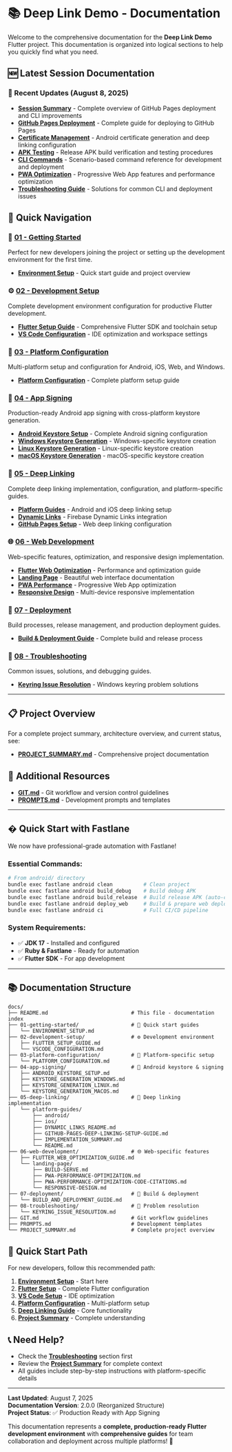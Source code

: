 # 📚 Deep Link Demo - Documentation

Welcome to the comprehensive documentation for the **Deep Link Demo** Flutter project. This documentation is organized into logical sections to help you quickly find what you need.

## 🆕 **Latest Session Documentation**

### **🎯 Recent Updates (August 8, 2025)**
- **[Session Summary](SESSION_SUMMARY.md)** - Complete overview of GitHub Pages deployment and CLI improvements
- **[GitHub Pages Deployment](GITHUB_PAGES_DEPLOYMENT.md)** - Complete guide for deploying to GitHub Pages
- **[Certificate Management](CERTIFICATE_MANAGEMENT.md)** - Android certificate generation and deep linking configuration
- **[APK Testing](APK_TESTING.md)** - Release APK build verification and testing procedures
- **[CLI Commands](CLI.md)** - Scenario-based command reference for development and deployment
- **[PWA Optimization](PWA_OPTIMIZATION.md)** - Progressive Web App features and performance optimization
- **[Troubleshooting Guide](TROUBLESHOOTING.md)** - Solutions for common CLI and deployment issues

## 📖 **Quick Navigation**

### **🚀 [01 - Getting Started](./01-getting-started/)**
Perfect for new developers joining the project or setting up the development environment for the first time.

- **[Environment Setup](./01-getting-started/ENVIRONMENT_SETUP.md)** - Quick start guide and project overview

### **⚙️ [02 - Development Setup](./02-development-setup/)**
Complete development environment configuration for productive Flutter development.

- **[Flutter Setup Guide](./02-development-setup/FLUTTER_SETUP_GUIDE.md)** - Comprehensive Flutter SDK and toolchain setup
- **[VS Code Configuration](./02-development-setup/VSCODE_CONFIGURATION.md)** - IDE optimization and workspace settings

### **🔧 [03 - Platform Configuration](./03-platform-configuration/)**
Multi-platform setup and configuration for Android, iOS, Web, and Windows.

- **[Platform Configuration](./03-platform-configuration/PLATFORM_CONFIGURATION.md)** - Complete platform setup guide

### **🔐 [04 - App Signing](./04-app-signing/)**
Production-ready Android app signing with cross-platform keystore generation.

- **[Android Keystore Setup](./04-app-signing/ANDROID_KEYSTORE_SETUP.md)** - Complete Android signing configuration
- **[Windows Keystore Generation](./04-app-signing/KEYSTORE_GENERATION_WINDOWS.md)** - Windows-specific keystore creation
- **[Linux Keystore Generation](./04-app-signing/KEYSTORE_GENERATION_LINUX.md)** - Linux-specific keystore creation  
- **[macOS Keystore Generation](./04-app-signing/KEYSTORE_GENERATION_MACOS.md)** - macOS-specific keystore creation

### **🔗 [05 - Deep Linking](./05-deep-linking/)**
Complete deep linking implementation, configuration, and platform-specific guides.

- **[Platform Guides](./05-deep-linking/platform-guides/)** - Android and iOS deep linking setup
- **[Dynamic Links](./05-deep-linking/platform-guides/DYNAMIC_LINKS_README.md)** - Firebase Dynamic Links integration
- **[GitHub Pages Setup](./05-deep-linking/platform-guides/GITHUB-PAGES-DEEP-LINKING-SETUP-GUIDE.md)** - Web deep linking configuration

### **🌐 [06 - Web Development](./06-web-development/)**
Web-specific features, optimization, and responsive design implementation.

- **[Flutter Web Optimization](./06-web-development/FLUTTER_WEB_OPTIMIZATION_GUIDE.md)** - Performance and optimization guide
- **[Landing Page](./06-web-development/landing-page/)** - Beautiful web interface documentation
- **[PWA Performance](./06-web-development/landing-page/PWA-PERFORMANCE-OPTIMIZATION.md)** - Progressive Web App optimization
- **[Responsive Design](./06-web-development/landing-page/RESPONSIVE-DESIGN.md)** - Multi-device responsive implementation

### **🚀 [07 - Deployment](./07-deployment/)**
Build processes, release management, and production deployment guides.

- **[Build & Deployment Guide](./07-deployment/BUILD_AND_DEPLOYMENT_GUIDE.md)** - Complete build and release process

### **🔧 [08 - Troubleshooting](./08-troubleshooting/)**
Common issues, solutions, and debugging guides.

- **[Keyring Issue Resolution](./08-troubleshooting/KEYRING_ISSUE_RESOLUTION.md)** - Windows keyring problem solutions

---

## 📋 **Project Overview**

For a complete project summary, architecture overview, and current status, see:
- **[PROJECT_SUMMARY.md](./PROJECT_SUMMARY.md)** - Comprehensive project documentation

## 🎯 **Additional Resources**

- **[GIT.md](./GIT.md)** - Git workflow and version control guidelines
- **[PROMPTS.md](./PROMPTS.md)** - Development prompts and templates

---

## � **Quick Start with Fastlane**

We now have professional-grade automation with Fastlane! 

### **Essential Commands:**
```bash
# From android/ directory
bundle exec fastlane android clean          # Clean project
bundle exec fastlane android build_debug    # Build debug APK  
bundle exec fastlane android build_release  # Build release APK (auto-creates keystore)
bundle exec fastlane android deploy_web     # Build & prepare web deployment
bundle exec fastlane android ci             # Full CI/CD pipeline
```

### **System Requirements:**
- ✅ **JDK 17** - Installed and configured
- ✅ **Ruby & Fastlane** - Ready for automation
- ✅ **Flutter SDK** - For app development

---

## 📚 **Documentation Structure**

```
docs/
├── README.md                           # This file - documentation index
├── 01-getting-started/                 # 🚀 Quick start guides
│   └── ENVIRONMENT_SETUP.md
├── 02-development-setup/               # ⚙️ Development environment
│   ├── FLUTTER_SETUP_GUIDE.md
│   └── VSCODE_CONFIGURATION.md
├── 03-platform-configuration/          # 🔧 Platform-specific setup
│   └── PLATFORM_CONFIGURATION.md
├── 04-app-signing/                     # 🔐 Android keystore & signing
│   ├── ANDROID_KEYSTORE_SETUP.md
│   ├── KEYSTORE_GENERATION_WINDOWS.md
│   ├── KEYSTORE_GENERATION_LINUX.md
│   └── KEYSTORE_GENERATION_MACOS.md
├── 05-deep-linking/                    # 🔗 Deep linking implementation
│   └── platform-guides/
│       ├── android/
│       ├── ios/
│       ├── DYNAMIC_LINKS_README.md
│       ├── GITHUB-PAGES-DEEP-LINKING-SETUP-GUIDE.md
│       ├── IMPLEMENTATION_SUMMARY.md
│       └── README.md
├── 06-web-development/                 # 🌐 Web-specific features
│   ├── FLUTTER_WEB_OPTIMIZATION_GUIDE.md
│   └── landing-page/
│       ├── BUILD-SERVE.md
│       ├── PWA-PERFORMANCE-OPTIMIZATION.md
│       ├── PWA-PERFORMANCE-OPTIMIZATION-CODE-CITATIONS.md
│       └── RESPONSIVE-DESIGN.md
├── 07-deployment/                      # 🚀 Build & deployment
│   └── BUILD_AND_DEPLOYMENT_GUIDE.md
├── 08-troubleshooting/                 # 🔧 Problem resolution
│   └── KEYRING_ISSUE_RESOLUTION.md
├── GIT.md                              # Git workflow guidelines
├── PROMPTS.md                          # Development templates
└── PROJECT_SUMMARY.md                  # Complete project overview
```

## 🎯 **Quick Start Path**

For new developers, follow this recommended path:

1. **[Environment Setup](./01-getting-started/ENVIRONMENT_SETUP.md)** - Start here
2. **[Flutter Setup](./02-development-setup/FLUTTER_SETUP_GUIDE.md)** - Complete Flutter configuration
3. **[VS Code Setup](./02-development-setup/VSCODE_CONFIGURATION.md)** - IDE optimization
4. **[Platform Configuration](./03-platform-configuration/PLATFORM_CONFIGURATION.md)** - Multi-platform setup
5. **[Deep Linking Guide](./05-deep-linking/platform-guides/README.md)** - Core functionality
6. **[Project Summary](./PROJECT_SUMMARY.md)** - Complete understanding

## 📞 **Need Help?**

- Check the **[Troubleshooting](./08-troubleshooting/)** section first
- Review the **[Project Summary](./PROJECT_SUMMARY.md)** for complete context
- All guides include step-by-step instructions with platform-specific details

---

**Last Updated**: August 7, 2025  
**Documentation Version**: 2.0.0 (Reorganized Structure)  
**Project Status**: ✅ Production Ready with App Signing

This documentation represents a **complete, production-ready Flutter development environment** with **comprehensive guides** for team collaboration and deployment across multiple platforms! 🎉
